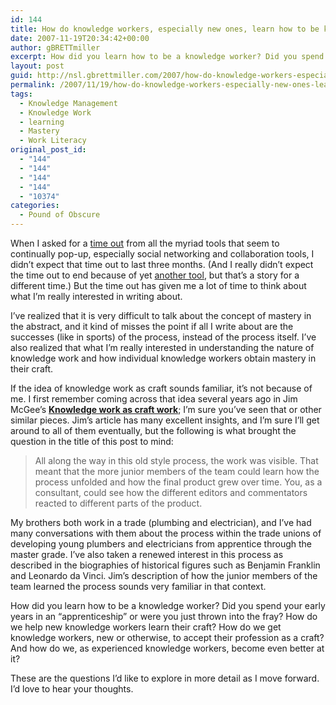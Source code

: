 ```yaml
---
id: 144
title: How do knowledge workers, especially new ones, learn how to be knowledge workers?
date: 2007-11-19T20:34:42+00:00
author: gBRETTmiller
excerpt: How did you learn how to be a knowledge worker? Did you spend your early years in an "apprenticeship" or were you just thrown into the fray? How do we help new knowledge workers learn their craft?
layout: post
guid: http://nsl.gbrettmiller.com/2007/how-do-knowledge-workers-especially-new-ones-learn-how-to-be-knowledge-workers
permalink: /2007/11/19/how-do-knowledge-workers-especially-new-ones-learn-how-to-be-knowledge-workers/
tags:
  - Knowledge Management
  - Knowledge Work
  - learning
  - Mastery
  - Work Literacy
original_post_id:
  - "144"
  - "144"
  - "144"
  - "144"
  - "10374"
categories:
  - Pound of Obscure
---
```

When I asked for a [time out](http://nsl.gbrettmiller.com/2007/time-out-please "No Straight Lines - Time out (please?)") from all the myriad tools that seem to continually pop-up, especially social networking and collaboration tools, I didn&#8217;t expect that time out to last three months. (And I really didn&#8217;t expect the time out to end because of yet [another tool](http://www.shelfari.com/gbrettmiller "Shelfari"), but that&#8217;s a story for a different time.) But the time out has given me a lot of time to think about what I&#8217;m really interested in writing about.

I&#8217;ve realized that it is very difficult to talk about the concept of mastery in the abstract, and it kind of misses the point if all I write about are the successes (like in sports) of the process, instead of the process itself. I&#8217;ve also realized that what I&#8217;m really interested in understanding the nature of knowledge work and how individual knowledge workers obtain mastery in their craft.

If the idea of knowledge work as craft sounds familiar, it&#8217;s not because of me. I first remember coming across that idea several years ago in Jim McGee&#8217;s **[Knowledge work as craft work](http://www.mcgeesmusings.net/stories/2002/03/21/KnowledgeWorkAsCraft.html "Jim McGee - Knowledge work as craft work")**; I&#8217;m sure you&#8217;ve seen that or other similar pieces. Jim&#8217;s article has many excellent insights, and I&#8217;m sure I&#8217;ll get around to all of them eventually, but the following is what brought the question in the title of this post to mind:

<blockquote title="Jim McGee: Knowledge Work as Craft Work">
  <p>
    All along the way in this old style process, the work was visible. That meant that the more junior members of the team could learn how the process unfolded and how the final product grew over time. You, as a consultant, could see how the different editors and commentators reacted to different parts of the product.
  </p>
</blockquote>

My brothers both work in a trade (plumbing and electrician), and I&#8217;ve had many conversations with them about the process within the trade unions of developing young plumbers and electricians from apprentice through the master grade. I&#8217;ve also taken a renewed interest in this process as described in the biographies of historical figures such as Benjamin Franklin and Leonardo da Vinci. Jim&#8217;s description of how the junior members of the team learned the process sounds very familiar in that context.

How did you learn how to be a knowledge worker? Did you spend your early years in an &#8220;apprenticeship&#8221; or were you just thrown into the fray? How do we help new knowledge workers learn their craft? How do we get knowledge workers, new or otherwise, to accept their profession as a craft? And how do we, as experienced knowledge workers, become even better at it?

These are the questions I&#8217;d like to explore in more detail as I move forward. I&#8217;d love to hear your thoughts.